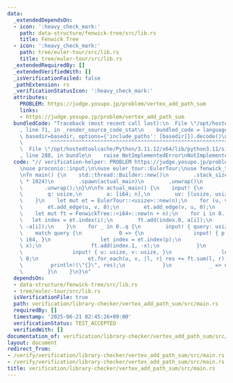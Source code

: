 ```yaml
---
data:
  _extendedDependsOn:
  - icon: ':heavy_check_mark:'
    path: data-structure/fenwick-tree/src/lib.rs
    title: Fenwick Tree
  - icon: ':heavy_check_mark:'
    path: tree/euler-tour/src/lib.rs
    title: tree/euler-tour/src/lib.rs
  _extendedRequiredBy: []
  _extendedVerifiedWith: []
  _isVerificationFailed: false
  _pathExtension: rs
  _verificationStatusIcon: ':heavy_check_mark:'
  attributes:
    PROBLEM: https://judge.yosupo.jp/problem/vertex_add_path_sum
    links:
    - https://judge.yosupo.jp/problem/vertex_add_path_sum
  bundledCode: "Traceback (most recent call last):\n  File \"/opt/hostedtoolcache/Python/3.11.12/x64/lib/python3.11/site-packages/onlinejudge_verify/documentation/build.py\"\
    , line 71, in _render_source_code_stat\n    bundled_code = language.bundle(stat.path,\
    \ basedir=basedir, options={'include_paths': [basedir]}).decode()\n          \
    \         ^^^^^^^^^^^^^^^^^^^^^^^^^^^^^^^^^^^^^^^^^^^^^^^^^^^^^^^^^^^^^^^^^^^^^^^^^^^^^^^^^\n\
    \  File \"/opt/hostedtoolcache/Python/3.11.12/x64/lib/python3.11/site-packages/onlinejudge_verify/languages/rust.py\"\
    , line 288, in bundle\n    raise NotImplementedError\nNotImplementedError\n"
  code: "// verification-helper: PROBLEM https://judge.yosupo.jp/problem/vertex_add_path_sum\n\
    \nuse proconio::input;\n\nuse euler_tour::EulerTour;\nuse fenwick_tree::FenwickTree;\n\
    \nfn main() {\n    std::thread::Builder::new()\n        .stack_size(64 * 1024\
    \ * 1024)\n        .spawn(actual_main)\n        .unwrap()\n        .join()\n \
    \       .unwrap();\n}\n\nfn actual_main() {\n    input! {\n        n: usize,\n\
    \        q: usize,\n        a: [i64; n],\n        uv: [(usize, usize); n - 1],\n\
    \    }\n    let mut et = EulerTour::<usize>::new(n);\n    for (u, v) in uv {\n\
    \        et.add_edge(u, v, 0);\n        et.add_edge(v, u, 0);\n    }\n    et.init(0);\n\
    \    let mut ft = FenwickTree::<i64>::new(n + n);\n    for i in 0..n {\n     \
    \   let index = et.index(i);\n        ft.add(index.0, a[i]);\n        ft.add(index.1,\
    \ -a[i]);\n    }\n    for _ in 0..q {\n        input! { query: usize, }\n    \
    \    match query {\n            0 => {\n                input! { p: usize, x:\
    \ i64, }\n                let index = et.index(p);\n                ft.add(index.0,\
    \ x);\n                ft.add(index.1, -x);\n            }\n            1 => {\n\
    \                input! { u: usize, v: usize, }\n                let mut res =\
    \ 0;\n                et.for_each(u, v, |l, r| res += ft.sum(l, r));\n       \
    \         println!(\"{}\", res);\n            }\n            _ => unreachable!(),\n\
    \        }\n    }\n}\n"
  dependsOn:
  - data-structure/fenwick-tree/src/lib.rs
  - tree/euler-tour/src/lib.rs
  isVerificationFile: true
  path: verification/library-checker/vertex_add_path_sum/src/main.rs
  requiredBy: []
  timestamp: '2025-06-21 02:45:26+09:00'
  verificationStatus: TEST_ACCEPTED
  verifiedWith: []
documentation_of: verification/library-checker/vertex_add_path_sum/src/main.rs
layout: document
redirect_from:
- /verify/verification/library-checker/vertex_add_path_sum/src/main.rs
- /verify/verification/library-checker/vertex_add_path_sum/src/main.rs.html
title: verification/library-checker/vertex_add_path_sum/src/main.rs
---
```

